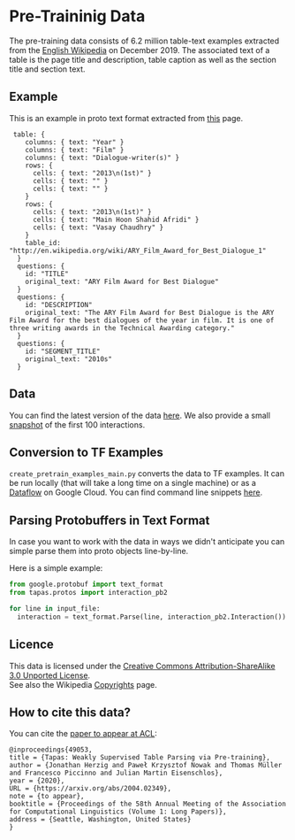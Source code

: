# Pre-Traininig Data

The pre-training data consists of 6.2 million table-text examples extracted from
the [English Wikipedia](https://en.wikipedia.org/wiki/Wikipedia) on December 2019.
The associated text of a table is the page title and description, table caption as well as the section title and section text.


## Example

This is an example in proto text format extracted from [this](https://en.wikipedia.org/wiki/ARY_Film_Award_for_Best_Dialogue) page.

```
 table: {
    columns: { text: "Year" }
    columns: { text: "Film" }
    columns: { text: "Dialogue-writer(s)" }
    rows: {
      cells: { text: "2013\n(1st)" }
      cells: { text: "" }
      cells: { text: "" }
    }
    rows: {
      cells: { text: "2013\n(1st)" }
      cells: { text: "Main Hoon Shahid Afridi" }
      cells: { text: "Vasay Chaudhry" }
    }
    table_id: "http://en.wikipedia.org/wiki/ARY_Film_Award_for_Best_Dialogue_1"
  }
  questions: {
    id: "TITLE"
    original_text: "ARY Film Award for Best Dialogue"
  }
  questions: {
    id: "DESCRIPTION"
    original_text: "The ARY Film Award for Best Dialogue is the ARY Film Award for the best dialogues of the year in film. It is one of three writing awards in the Technical Awarding category."
  }
  questions: {
    id: "SEGMENT_TITLE"
    original_text: "2010s"
  }
```

## Data

You can find the latest version of the data [here](https://storage.googleapis.com/tapas_models/2020_05_11/interactions.txtpb.gz).
We also provide a small [snapshot](https://storage.googleapis.com/tapas_models/2020_05_11/interactions_sample.txtpb.gz) of the first 100 interactions.

## Conversion to TF Examples

`create_pretrain_examples_main.py` converts the data to TF examples.
It can be run locally (that will take a long time on a single machine) or as a [Dataflow](https://cloud.google.com/dataflow) on Google Cloud.
You can find command line snippets [here](https://github.com/google-research/tapas#pre-training).

## Parsing Protobuffers in Text Format

In case you want to work with the data in ways we didn't anticipate you can
simple parse them into proto objects line-by-line.

Here is a simple example:

```python
from google.protobuf import text_format
from tapas.protos import interaction_pb2

for line in input_file:
  interaction = text_format.Parse(line, interaction_pb2.Interaction())
```

## Licence

This data is licensed under the [Creative Commons Attribution-ShareAlike 3.0 Unported License](https://en.wikipedia.org/wiki/Wikipedia:Text_of_Creative_Commons_Attribution-ShareAlike_3.0_Unported_License).\
See also the Wikipedia [Copyrights](https://en.wikipedia.org/wiki/Wikipedia:Copyrights) page.

## How to cite this data?

You can cite the [paper to appear at ACL](https://arxiv.org/abs/2004.02349):

```
@inproceedings{49053,
title = {Tapas: Weakly Supervised Table Parsing via Pre-training},
author = {Jonathan Herzig and Paweł Krzysztof Nowak and Thomas Müller and Francesco Piccinno and Julian Martin Eisenschlos},
year = {2020},
URL = {https://arxiv.org/abs/2004.02349},
note = {to appear},
booktitle = {Proceedings of the 58th Annual Meeting of the Association for Computational Linguistics (Volume 1: Long Papers)},
address = {Seattle, Washington, United States}
}
```

